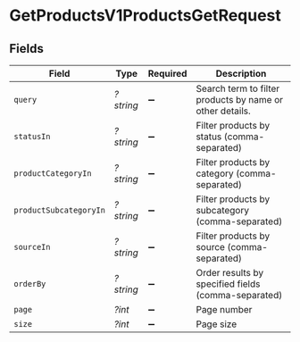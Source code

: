 # GetProductsV1ProductsGetRequest


## Fields

| Field                                                    | Type                                                     | Required                                                 | Description                                              |
| -------------------------------------------------------- | -------------------------------------------------------- | -------------------------------------------------------- | -------------------------------------------------------- |
| `query`                                                  | *?string*                                                | :heavy_minus_sign:                                       | Search term to filter products by name or other details. |
| `statusIn`                                               | *?string*                                                | :heavy_minus_sign:                                       | Filter products by status (comma-separated)              |
| `productCategoryIn`                                      | *?string*                                                | :heavy_minus_sign:                                       | Filter products by category (comma-separated)            |
| `productSubcategoryIn`                                   | *?string*                                                | :heavy_minus_sign:                                       | Filter products by subcategory (comma-separated)         |
| `sourceIn`                                               | *?string*                                                | :heavy_minus_sign:                                       | Filter products by source (comma-separated)              |
| `orderBy`                                                | *?string*                                                | :heavy_minus_sign:                                       | Order results by specified fields (comma-separated)      |
| `page`                                                   | *?int*                                                   | :heavy_minus_sign:                                       | Page number                                              |
| `size`                                                   | *?int*                                                   | :heavy_minus_sign:                                       | Page size                                                |